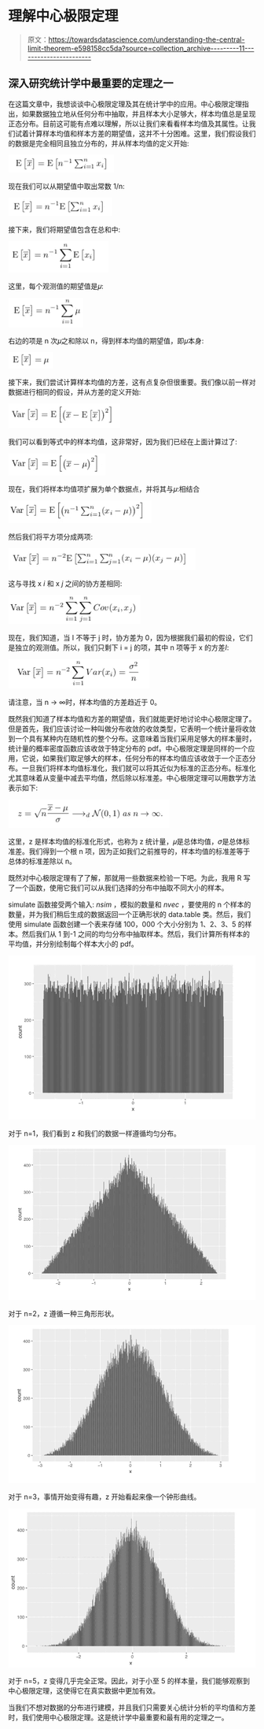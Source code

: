 # 理解中心极限定理

> 原文：<https://towardsdatascience.com/understanding-the-central-limit-theorem-e598158cc5da?source=collection_archive---------11----------------------->

## 深入研究统计学中最重要的定理之一

在这篇文章中，我想谈谈中心极限定理及其在统计学中的应用。中心极限定理指出，如果数据独立地从任何分布中抽取，并且样本大小足够大，样本均值总是呈现正态分布。目前这可能有点难以理解，所以让我们来看看样本均值及其属性。让我们试着计算样本均值和样本方差的期望值，这并不十分困难。这里，我们假设我们的数据是完全相同且独立分布的，并从样本均值的定义开始:

![](img/c96c28d740644fd1c01d7cc7ea13c16f.png)

现在我们可以从期望值中取出常数 1/n:

![](img/a4c7919815a66a39bc6c30cbe9b9bd7c.png)

接下来，我们将期望值包含在总和中:

![](img/a289a1598bea5ac3f3b62d9dff421d53.png)

这里，每个观测值的期望值是𝜇:

![](img/e1e831fb4854368bf768a1aa70dcbf0d.png)

右边的项是 n 次𝜇之和除以 n，得到样本均值的期望值，即𝜇本身:

![](img/11646595abeae67fab6d3085a4c03dc7.png)

接下来，我们尝试计算样本均值的方差，这有点复杂但很重要。我们像以前一样对数据进行相同的假设，并从方差的定义开始:

![](img/418292fd0b9a71a9e917251123c84449.png)

我们可以看到等式中的样本均值，这非常好，因为我们已经在上面计算过了:

![](img/2edba64a2137dda6ad4c3ab2dd262e3f.png)

现在，我们将样本均值项扩展为单个数据点，并将其与𝜇:相结合

![](img/b1a01b7b70b96bb80e24f330c6c97ffb.png)

然后我们将平方项分成两项:

![](img/ff678a1a611c03037c2c1a154705d09b.png)

这与寻找 x *i* 和 x *j* 之间的协方差相同:

![](img/7408d345ea8ae1d8bf0f0688b1058d3e.png)

现在，我们知道，当 I 不等于 j 时，协方差为 0，因为根据我们最初的假设，它们是独立的观测值。所以，我们只剩下 i = j 的项，其中 n 项等于 x 的方差*I*:

![](img/9e4f544bffa111d39749b9ccb0e2ef07.png)

请注意，当 n → ∞时，样本均值的方差趋近于 0。

既然我们知道了样本均值和方差的期望值，我们就能更好地讨论中心极限定理了。但是首先，我们应该讨论一种叫做分布收敛的收敛类型，它表明一个统计量将收敛到一个具有某种内在随机性的整个分布。这意味着当我们采用足够大的样本量时，统计量的概率密度函数应该收敛于特定分布的 pdf。中心极限定理是同样的一个应用，它说，如果我们取足够大的样本，任何分布的样本均值应该收敛于一个正态分布。一旦我们将样本均值标准化，我们就可以将其近似为标准的正态分布。标准化尤其意味着从变量中减去平均值，然后除以标准差。中心极限定理可以用数学方法表示如下:

![](img/bae417b3226311b1cca26ad78685bcc6.png)

这里，z 是样本均值的标准化形式，也称为 z 统计量，𝜇是总体均值，𝜎是总体标准差。我们得到一个根 n 项，因为正如我们之前推导的，样本均值的标准差等于总体的标准差除以 n。

既然对中心极限定理有了了解，那就用一些数据来检验一下吧。为此，我用 R 写了一个函数，使用它我们可以从我们选择的分布中抽取不同大小的样本。

simulate 函数接受两个输入: *nsim* ，模拟的数量和 *nvec* ，要使用的 n 个样本的数量，并为我们稍后生成的数据返回一个正确形状的 data.table 类。然后，我们使用 simulate 函数创建一个表来存储 100，000 个大小分别为 1、2、3、5 的样本。然后我们从 1 到-1 之间的均匀分布中抽取样本。然后，我们计算所有样本的平均值，并分别绘制每个样本大小的 pdf。

![](img/81846805b3e7799fa812e397c7616beb.png)

对于 n=1，我们看到 z 和我们的数据一样遵循均匀分布。

![](img/0210f7872cf402974b80002434091d3a.png)

对于 n=2，z 遵循一种三角形形状。

![](img/5637ff5233af5a961cdbb50238c167f7.png)

对于 n=3，事情开始变得有趣，z 开始看起来像一个钟形曲线。

![](img/2d777d4a4e2f4c7837982510367c414e.png)

对于 n=5，z 变得几乎完全正常。因此，对于小至 5 的样本量，我们能够观察到中心极限定理，这使得它在真实数据中更加有效。

当我们不想对数据的分布进行建模，并且我们只需要关心统计分析的平均值和方差时，我们使用中心极限定理。这是统计学中最重要和最有用的定理之一。